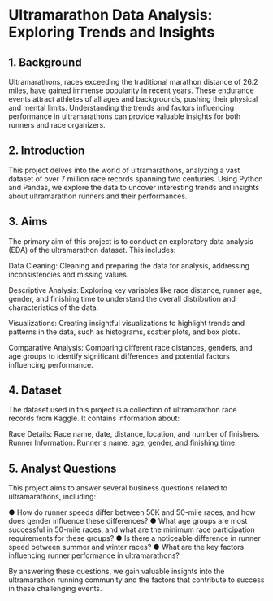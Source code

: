 # Ultramarathon Data Analysis: Exploring Trends and Insights

## 1. Background
Ultramarathons, races exceeding the traditional marathon distance of 26.2 miles, have gained immense popularity in recent years. These endurance events attract athletes of all ages and backgrounds, pushing their physical and mental limits. Understanding the trends and factors influencing performance in ultramarathons can provide valuable insights for both runners and race organizers.

## 2. Introduction
This project delves into the world of ultramarathons, analyzing a vast dataset of over 7 million race records spanning two centuries. Using Python and Pandas, we explore the data to uncover interesting trends and insights about ultramarathon runners and their performances.

## 3. Aims
The primary aim of this project is to conduct an exploratory data analysis (EDA) of the ultramarathon dataset. This includes:

Data Cleaning: Cleaning and preparing the data for analysis, addressing inconsistencies and missing values.

Descriptive Analysis: Exploring key variables like race distance, runner age, gender, and finishing time to understand the overall distribution and characteristics of the data.

Visualizations: Creating insightful visualizations to highlight trends and patterns in the data, such as histograms, scatter plots, and box plots.

Comparative Analysis: Comparing different race distances, genders, and age groups to identify significant differences and potential factors influencing performance.

## 4. Dataset
The dataset used in this project is a collection of ultramarathon race records from Kaggle. It contains information about:

Race Details: Race name, date, distance, location, and number of finishers.
Runner Information: Runner's name, age, gender, and finishing time.

## 5. Analyst Questions
This project aims to answer several business questions related to ultramarathons, including:

● How do runner speeds differ between 50K and 50-mile races, and how does gender influence these differences?
● What age groups are most successful in 50-mile races, and what are the minimum race participation requirements for these groups?
● Is there a noticeable difference in runner speed between summer and winter races?
● What are the key factors influencing runner performance in ultramarathons?

By answering these questions, we gain valuable insights into the ultramarathon running community and the factors that contribute to success in these challenging events.
